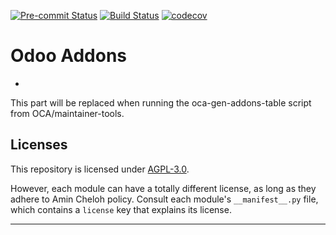 
<!-- /!\ Non OCA Context : Set here the badge of your runbot / runboat instance. -->
[![Pre-commit Status](https://github.com/amincheloh/odoo-addons/actions/workflows/pre-commit.yml/badge.svg?branch=16.0)](https://github.com/amincheloh/odoo-addons/actions/workflows/pre-commit.yml?query=branch%3A16.0)
[![Build Status](https://github.com/amincheloh/odoo-addons/actions/workflows/test.yml/badge.svg?branch=16.0)](https://github.com/amincheloh/odoo-addons/actions/workflows/test.yml?query=branch%3A16.0)
[![codecov](https://codecov.io/gh/amincheloh/odoo-addons/branch/16.0/graph/badge.svg)](https://codecov.io/gh/amincheloh/odoo-addons)
<!-- /!\ Non OCA Context : Set here the badge of your translation instance. -->

<!-- /!\ do not modify above this line -->

# Odoo Addons

-

<!-- /!\ do not modify below this line -->

<!-- prettier-ignore-start -->

[//]: # (addons)

This part will be replaced when running the oca-gen-addons-table script from OCA/maintainer-tools.

[//]: # (end addons)

<!-- prettier-ignore-end -->

## Licenses

This repository is licensed under [AGPL-3.0](LICENSE).

However, each module can have a totally different license, as long as they adhere to Amin Cheloh
policy. Consult each module's `__manifest__.py` file, which contains a `license` key
that explains its license.

----
<!-- /!\ Non OCA Context : Set here the full description of your organization. -->
